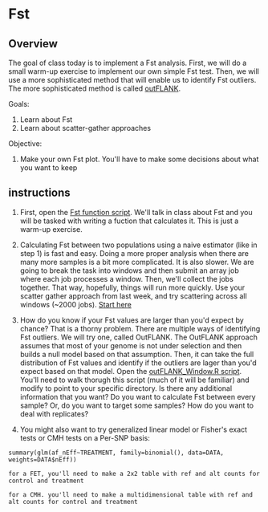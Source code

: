 # **Fst**

## Overview
The goal of class today is to implement a Fst analysis. First, we will do a small warm-up exercise to implement our own simple Fst test. Then, we will use a more sophisticated method that will enable us to identify Fst outliers. The more sophisticated method is called [outFLANK](http://www.jstor.org/stable/10.1086/682949).

Goals:
1. Learn about Fst
2. Learn about scatter-gather approaches

Objective:
1. Make your own Fst plot. You'll have to make some decisions about what you want to keep

## instructions
1. First, open the [Fst function script](/CompEvoBio_modules/Module_9/Fst_function_template.R). We'll talk in class about Fst and you will be tasked with writing a fuction that calculates it. This is just a warm-up exercise.

2. Calculating Fst between two populations using a naive estimator (like in step 1) is fast and easy. Doing a more proper analysis when there are many more samples is a bit more complicated. It is also slower. We are going to break the task into windows and then submit an array job where each job processes a window. Then, we'll collect the jobs together. That way, hopefully, things will run more quickly. Use your scatter gather approach from last week, and try scattering across all windows (~2000 jobs). [Start here](/CompEvoBio_modules/Module_9/Fst_scatter.sh)

3. How do you know if your Fst values are larger than you'd expect by chance? That is a thorny problem. There are multiple ways of identifying Fst outliers. We will try one, called OutFLANK. The OutFLANK approach assumes that most of your genome is not under selection and then builds a null model based on that assumption. Then, it can take the full distribution of Fst values and identify if the outliers are lager than you'd expect based on that model. Open the [outFLANK_Window.R script](/CompEvoBio_modules/Module_9/outFLANK_Window.R). You'll need to walk thorugh this script (much of it will be familiar) and modify to point to your specific directory. Is there any additional information that you want? Do you want to calculate Fst between every sample? Or, do you want to target some samples? How do you want to deal with replicates?


4. You might also want to try generalized linear model or Fisher's exact tests or CMH tests on a Per-SNP basis:
  ```
  summary(glm(af_nEff~TREATMENT, family=binomial(), data=DATA, weights=DATA$nEff))

  for a FET, you'll need to make a 2x2 table with ref and alt counts for control and treatment

  for a CMH. you'll need to make a multidimensional table with ref and alt counts for control and treatment
  ```
